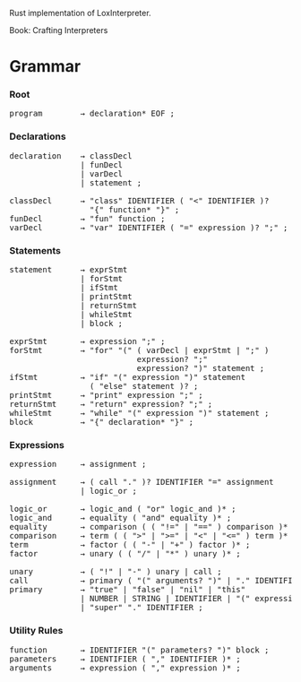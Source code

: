 Rust implementation of LoxInterpreter.

Book: Crafting Interpreters



# Grammar

### Root
<pre>
program        → declaration* EOF ;
</pre>

### Declarations
<pre>
declaration    → classDecl
               | funDecl
               | varDecl
               | statement ;

classDecl      → "class" IDENTIFIER ( "<" IDENTIFIER )? 
                 "{" function* "}" ;
funDecl        → "fun" function ;
varDecl        → "var" IDENTIFIER ( "=" expression )? ";" ;
</pre>

### Statements
<pre>
statement      → exprStmt
               | forStmt
               | ifStmt
               | printStmt
               | returnStmt
               | whileStmt
               | block ;

exprStmt       → expression ";" ;
forStmt        → "for" "(" ( varDecl | exprStmt | ";" )
                           expression? ";"
                           expression? ")" statement ;
ifStmt         → "if" "(" expression ")" statement
                 ( "else" statement )? ;
printStmt      → "print" expression ";" ;
returnStmt     → "return" expression? ";" ;
whileStmt      → "while" "(" expression ")" statement ;
block          → "{" declaration* "}" ;
</pre>

### Expressions 
<pre>
expression     → assignment ;

assignment     → ( call "." )? IDENTIFIER "=" assignment
               | logic_or ;

logic_or       → logic_and ( "or" logic_and )* ;
logic_and      → equality ( "and" equality )* ;
equality       → comparison ( ( "!=" | "==" ) comparison )* ;
comparison     → term ( ( ">" | ">=" | "<" | "<=" ) term )* ;
term           → factor ( ( "-" | "+" ) factor )* ;
factor         → unary ( ( "/" | "*" ) unary )* ;

unary          → ( "!" | "-" ) unary | call ;
call           → primary ( "(" arguments? ")" | "." IDENTIFIER )* ;
primary        → "true" | "false" | "nil" | "this"
               | NUMBER | STRING | IDENTIFIER | "(" expression ")"
               | "super" "." IDENTIFIER ;
</pre>

### Utility Rules
<pre>
function       → IDENTIFIER "(" parameters? ")" block ;
parameters     → IDENTIFIER ( "," IDENTIFIER )* ;
arguments      → expression ( "," expression )* ;
</pre>